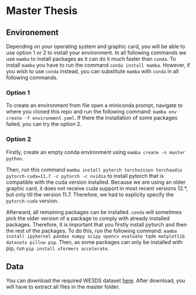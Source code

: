 # Master Thesis

## Environement
Depending on your operating system and graphic card, you will be able to use option 1 or 2 to install your environment. In all following commands we use ```mamba``` to install packages as it can do it much faster than ```conda```. To install ```mamba``` you have to run the command ```conda install mamba```. However, if you wish to use ```conda``` instead, you can substitute ```mamba``` with ```conda``` in all following commands.

### Option 1
To create an environment from file open a miniconda prompt, navigate to where you cloned this repo and run the following command: ```mamba env create -f environment.yaml```.
If there the installation of some packages failed, you can try the option 2.

### Option 2
Firstly, create an empty conda environment using ```mamba create -n master python```.

Then, run this command ```mamba install pytorch torchvision torchaudio pytorch-cuda=11.7 -c pytorch -c nvidia``` to install pytorch that is compatible with the cuda version installed. Because we are using an older graphic card, it does not receive cuda support in most recent versions 12.*, but only till the version 11.7. Therefore, we had to explicity specify the ```pytorch-cuda``` version.

Afterward, all remaining packages can be installed. ```conda``` will sometimes pick the older version of a package to comply with already installed packages. Therefore, it is important that you firstly install pytorch and then the rest of the packages. To do this, run the following command: ```mamba install ipykernel pandas numpy scipy opencv evaluate tqdm matplotlib datasets pillow pip```. Then, as some packages can only be installed with pip, run ```pip install xformers accelerate```.

## Data
You can download the required WE3DS dataset [here](https://zenodo.org/record/7457983). After download, you will have to extract all files in the master folder.